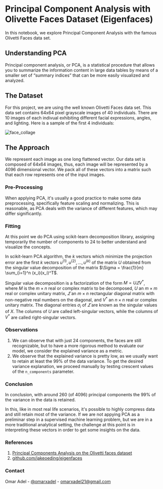 # Principal Component Analysis with Olivette Faces Dataset (Eigenfaces)

In this notebook, we explore Principal Component Analysis with the famous Olivetti Faces data set.

## Understanding PCA

Principal component analysis, or PCA, is a statistical procedure that allows you to summarize the information content in large data tables by means of a smaller set of “summary indices” that can be more easily visualized and analyzed.

## The Dataset

For this project, we are using the well known Olivetti Faces data set. This data set contains 64x64 pixel grayscale images of 40 individuals. There are 10 images of each indivual exhibiting different facial expressions, angles, and lighting. Here is a sample of the first 4 individuals:

![face_collage](/face_collage.jpg)

## The Approach

We represent each image as one long flattened vector. Our data set is composed of 64x64 images, thus, each image will be represented by a 4096 dimensional vector. We pack all of these vectors into a matrix such that each row represents one of the input images.

### Pre-Processing

When applying PCA, it's usually a good practice to make some data preprocessing, specifically feature scaling and normalizing. This is reasonable, as PCA deals with the variance of different features, which may differ significantly.

### Fitting

At this point we do PCA using scikit-learn decomposition library, assigning temporarily the number of components to 24 to better understand and visualize the concepts.

In scikit-learn PCA algorithm, the $k$ vectors which minimize the projection error are the first $k$ vectors $u^{(1)}, u^{(2)}, \ldots, u^{(k)}$ of the matrix $U$ obtained from the singular value decomposition of the matrix $\Sigma = \frac{1}{m} \sum_{i=1}^n (x_i)(x_i)^T$.

Singular value decomposition is a factorization of the form $M = U \varSigma V^{\ast}$, where $M$ is the $m \times n$ real or complex matrix to be decomposed, $U$ an $m \times m$ real or complex unitary matrix, $\varSigma$ an $m \times n$ rectangular diagonal matrix with non-negative real numbers on the diagonal, and $V^{\ast}$ an $n \times n$ real or complex unitary matrix. The diagonal entries $\sigma_i$ of $\varSigma$ are known as the singular values of $X$. The columns of $U$ are called left-singular vectors, while the columns of $V^{\ast}$ are called right-singular vectors.

### Observations

1. We can observe that with just 24 components, the faces are still recognizable, but to have a more rigorous method to evaluate our model, we consider the explained variance as a metric.
1. We observe that the explained variance is pretty low, as we usually want to retain at least the 99% of the data variance. To get the desired variance explanation, we proceed manually by testing crescent values of the `n_components` parameter.

### Conclusion

In conclusion, with around 260 (of 4096) principal components the 99% of the variance in the data is retained.

In this, like in most real life scenarios, it's possible to highly compress data and still retain most of the variance. If we are not appying PCA as a preliminar step in a supervised machine learning problem, but we are in a more traditional analytical setting, the challenge at this point is in interpreting these vectors in order to get some insights on the data.

### References

1. [Principal Components Analysis on the Olivetti faces dataset](https://notebook.community/mana99/machine-playground/pca_svd-olivetti)
1. [github.com/jakeoeding/eigenfaces](https://github.com/jakeoeding/eigenfaces)

### Contact

Omar Adel - [@omarxadel](https://twitter.com/omarxadel) - omarxadel21@gmail.com
